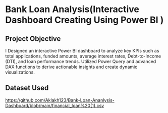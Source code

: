 # Bank Loan Analysis(Interactive Dashboard Creating Using Power BI )

## Project Objective
I Designed an interactive Power BI dashboard to analyze key KPIs such as total applications, funded amounts, average interest rates, Debt-to-Income (DTI), and loan performance trends. Utilized Power Query and advanced DAX functions to derive actionable insights and create dynamic visualizations.

## Dataset Used
https://github.com/Aklakh123/Bank-Loan-Ananlysis-Dashboard/blob/main/financial_loan%20(1).csv

